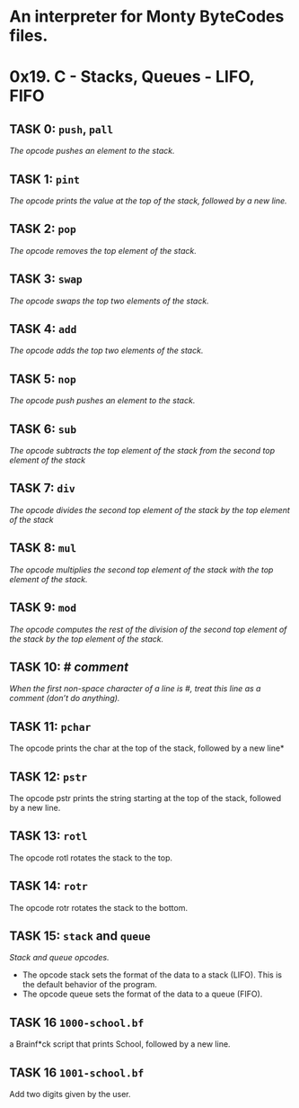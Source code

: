 # An interpreter for Monty ByteCodes files.

# 0x19. C - Stacks, Queues - LIFO, FIFO

## TASK 0: `push`, `pall`

*The opcode pushes an element to the stack.*

## TASK 1: `pint`

*The opcode prints the value at the top of the stack, followed by a new line.*

## TASK 2: `pop`

*The opcode removes the top element of the stack.*

## TASK 3: `swap`

*The opcode swaps the top two elements of the stack.*

## TASK 4: `add`

*The opcode adds the top two elements of the stack.*

## TASK 5: `nop`

*The opcode push pushes an element to the stack.*

## TASK 6: `sub`

*The opcode subtracts the top element of the stack from the second top element of the stack*

## TASK 7: `div`

*The opcode divides the second top element of the stack by the top element of the stack*

## TASK 8: `mul`

*The opcode multiplies the second top element of the stack with the top element of the stack.*

## TASK 9: `mod`

*The opcode computes the rest of the division of the second top element of the stack by the top element of the stack.*

## TASK 10: # *comment*

*When the first non-space character of a line is #, treat this line as a comment (don’t do anything).*

## TASK 11: `pchar`

The opcode prints the char at the top of the stack, followed by a new line*

## TASK 12: `pstr`
The opcode pstr prints the string starting at the top of the stack, followed by a new line.

## TASK 13: `rotl`
The opcode rotl rotates the stack to the top.

## TASK 14: `rotr`
The opcode rotr rotates the stack to the bottom.

## TASK 15: `stack` and `queue`
*Stack and queue opcodes.*
- The opcode stack sets the format of the data to a stack (LIFO). This is the default behavior of the program.
- The opcode queue sets the format of the data to a queue (FIFO).

## TASK 16 `1000-school.bf`
a Brainf*ck script that prints School, followed by a new line.

## TASK 16 `1001-school.bf`
Add two digits given by the user.
